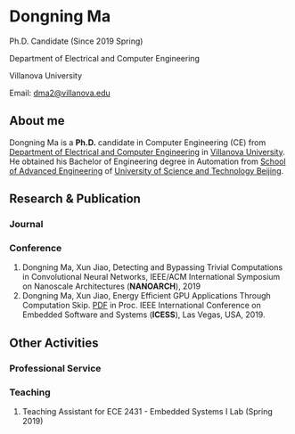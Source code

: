 # Dongning Ma
Ph.D. Candidate (Since 2019 Spring)

Department of Electrical and Computer Engineering

Villanova University

Email: dma2@villanova.edu 

## About me
Dongning Ma is a **Ph.D.** candidate in Computer Engineering (CE) from [Department of Electrical and Computer Engineering](https://www1.villanova.edu/villanova/engineering/departments/ece.html) in [Villanova University](https://www1.villanova.edu/). He obtained his Bachelor of Engineering degree in Automation from [School of Advanced Engineering](http://ae.ustb.edu.cn/) of [University of Science and Technology Beijing](https://http://ae.ustb.edu.cn/www.ustb.edu.cn).
## Research & Publication
### Journal
### Conference
1. Dongning Ma, Xun Jiao, Detecting and Bypassing Trivial Computations in Convolutional Neural Networks, IEEE/ACM International     Symposium on Nanoscale Architectures (**NANOARCH**), 2019
2. Dongning Ma, Xun Jiao,  Energy Efficient GPU Applications Through Computation Skip. [PDF](http://www.ece.villanova.edu/~xjiao/paper/ICESS19.pdf) in Proc. IEEE International Conference on Embedded Software and Systems (**ICESS**), Las Vegas, USA, 2019.


## Other Activities
### Professional Service
### Teaching
1. Teaching Assistant for ECE 2431 - Embedded Systems I Lab (Spring 2019)
